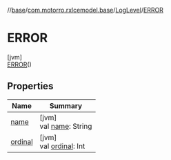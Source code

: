 //[base](../../../../index.md)/[com.motorro.rxlcemodel.base](../../index.md)/[LogLevel](../index.md)/[ERROR](index.md)

# ERROR

[jvm]\
[ERROR](index.md)()

## Properties

| Name | Summary |
|---|---|
| [name](../-i-n-f-o/index.md#-372974862%2FProperties%2F-553753920) | [jvm]<br>val [name](../-i-n-f-o/index.md#-372974862%2FProperties%2F-553753920): String |
| [ordinal](../-i-n-f-o/index.md#-739389684%2FProperties%2F-553753920) | [jvm]<br>val [ordinal](../-i-n-f-o/index.md#-739389684%2FProperties%2F-553753920): Int |
